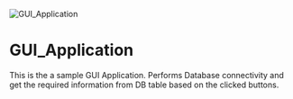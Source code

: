 ![GUI_Application](https://github.com/shyamk5/GUI_Application/assets/65010740/499059e1-f6a3-4023-8412-6518627860c3)
# GUI_Application
<p>This is the a sample GUI Application. Performs Database connectivity and get the required information from DB table based on the clicked buttons.
</p>
